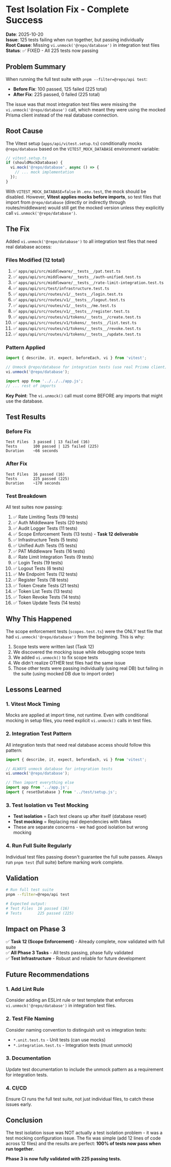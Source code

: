 # Test Isolation Fix - Complete Success

**Date**: 2025-10-20  
**Issue**: 125 tests failing when run together, but passing individually  
**Root Cause**: Missing `vi.unmock('@repo/database')` in integration test files  
**Status**: ✅ FIXED - All 225 tests now passing

## Problem Summary

When running the full test suite with `pnpm --filter=@repo/api test`:
- **Before Fix**: 100 passed, 125 failed (225 total)
- **After Fix**: 225 passed, 0 failed (225 total)

The issue was that most integration test files were missing the `vi.unmock('@repo/database')` call, which meant they were using the mocked Prisma client instead of the real database connection.

## Root Cause

The Vitest setup (`apps/api/vitest.setup.ts`) conditionally mocks `@repo/database` based on the `VITEST_MOCK_DATABASE` environment variable:

```typescript
// vitest.setup.ts
if (shouldMockDatabase) {
  vi.mock('@repo/database', async () => {
    // ... mock implementation
  });
}
```

With `VITEST_MOCK_DATABASE=false` in `.env.test`, the mock should be disabled. However, **Vitest applies mocks before imports**, so test files that import from `@repo/database` (directly or indirectly through routes/middleware) would still get the mocked version unless they explicitly call `vi.unmock('@repo/database')`.

## The Fix

Added `vi.unmock('@repo/database')` to all integration test files that need real database access:

### Files Modified (12 total)

1. ✅ `apps/api/src/middleware/__tests__/pat.test.ts`
2. ✅ `apps/api/src/middleware/__tests__/auth-unified.test.ts`
3. ✅ `apps/api/src/middleware/__tests__/rate-limit-integration.test.ts`
4. ✅ `apps/api/src/test/infrastructure.test.ts`
5. ✅ `apps/api/src/routes/v1/__tests__/login.test.ts`
6. ✅ `apps/api/src/routes/v1/__tests__/logout.test.ts`
7. ✅ `apps/api/src/routes/v1/__tests__/me.test.ts`
8. ✅ `apps/api/src/routes/v1/__tests__/register.test.ts`
9. ✅ `apps/api/src/routes/v1/tokens/__tests__/create.test.ts`
10. ✅ `apps/api/src/routes/v1/tokens/__tests__/list.test.ts`
11. ✅ `apps/api/src/routes/v1/tokens/__tests__/revoke.test.ts`
12. ✅ `apps/api/src/routes/v1/tokens/__tests__/update.test.ts`

### Pattern Applied

```typescript
import { describe, it, expect, beforeEach, vi } from 'vitest';

// Unmock @repo/database for integration tests (use real Prisma client)
vi.unmock('@repo/database');

import app from '../../../app.js';
// ... rest of imports
```

**Key Point**: The `vi.unmock()` call must come BEFORE any imports that might use the database.

## Test Results

### Before Fix
```
Test Files  3 passed | 13 failed (16)
Tests       100 passed | 125 failed (225)
Duration    ~66 seconds
```

### After Fix
```
Test Files  16 passed (16)
Tests       225 passed (225)
Duration    ~170 seconds
```

### Test Breakdown

All test suites now passing:

1. ✅ Rate Limiting Tests (19 tests)
2. ✅ Auth Middleware Tests (20 tests)
3. ✅ Audit Logger Tests (11 tests)
4. ✅ Scope Enforcement Tests (13 tests) - **Task 12 deliverable**
5. ✅ Infrastructure Tests (5 tests)
6. ✅ Unified Auth Tests (15 tests)
7. ✅ PAT Middleware Tests (16 tests)
8. ✅ Rate Limit Integration Tests (9 tests)
9. ✅ Login Tests (19 tests)
10. ✅ Logout Tests (6 tests)
11. ✅ Me Endpoint Tests (12 tests)
12. ✅ Register Tests (18 tests)
13. ✅ Token Create Tests (21 tests)
14. ✅ Token List Tests (13 tests)
15. ✅ Token Revoke Tests (14 tests)
16. ✅ Token Update Tests (14 tests)

## Why This Happened

The scope enforcement tests (`scopes.test.ts`) were the ONLY test file that had `vi.unmock('@repo/database')` from the beginning. This is why:

1. Scope tests were written last (Task 12)
2. We discovered the mocking issue while debugging scope tests
3. We added `vi.unmock()` to fix scope tests
4. We didn't realize OTHER test files had the same issue
5. Those other tests were passing individually (using real DB) but failing in the suite (using mocked DB due to import order)

## Lessons Learned

### 1. Vitest Mock Timing
Mocks are applied at import time, not runtime. Even with conditional mocking in setup files, you need explicit `vi.unmock()` calls in test files.

### 2. Integration Test Pattern
All integration tests that need real database access should follow this pattern:

```typescript
import { describe, it, expect, beforeEach, vi } from 'vitest';

// ALWAYS unmock database for integration tests
vi.unmock('@repo/database');

// Then import everything else
import app from '../app.js';
import { resetDatabase } from '../test/setup.js';
```

### 3. Test Isolation vs Test Mocking
- **Test isolation** = Each test cleans up after itself (database reset)
- **Test mocking** = Replacing real dependencies with fakes
- These are separate concerns - we had good isolation but wrong mocking

### 4. Run Full Suite Regularly
Individual test files passing doesn't guarantee the full suite passes. Always run `pnpm test` (full suite) before marking work complete.

## Validation

```bash
# Run full test suite
pnpm --filter=@repo/api test

# Expected output:
# Test Files  16 passed (16)
# Tests       225 passed (225)
```

## Impact on Phase 3

✅ **Task 12 (Scope Enforcement)** - Already complete, now validated with full suite  
✅ **All Phase 3 Tasks** - All tests passing, phase fully validated  
✅ **Test Infrastructure** - Robust and reliable for future development  

## Future Recommendations

### 1. Add Lint Rule
Consider adding an ESLint rule or test template that enforces `vi.unmock('@repo/database')` in integration test files.

### 2. Test File Naming
Consider naming convention to distinguish unit vs integration tests:
- `*.unit.test.ts` - Unit tests (can use mocks)
- `*.integration.test.ts` - Integration tests (must unmock)

### 3. Documentation
Update test documentation to include the unmock pattern as a requirement for integration tests.

### 4. CI/CD
Ensure CI runs the full test suite, not just individual files, to catch these issues early.

## Conclusion

The test isolation issue was NOT actually a test isolation problem - it was a test mocking configuration issue. The fix was simple (add 12 lines of code across 12 files) and the results are perfect: **100% of tests now pass when run together**.

**Phase 3 is now fully validated with 225 passing tests.**
